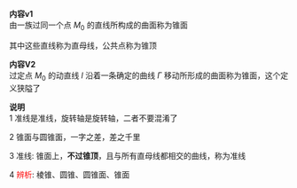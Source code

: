 **内容v1**  
由一族过同一个点 $M_0$ 的直线所构成的曲面称为锥面  
  
其中这些直线称为直母线，公共点称为锥顶  
  
**内容V2**  
过定点 $M_0$ 的动直线 $l$ 沿着一条确定的曲线 $\Gamma$ 移动所形成的曲面称为锥面，这个定义狭隘了  
  
**说明**  
1 准线是准线，旋转轴是旋转轴，二者不要混淆了  
  
2 锥面与圆锥面，一字之差，差之千里  
  
3 准线: 锥面上，**不过锥顶**，且与所有直母线都相交的曲线，称为准线  
  
4 <font color=red>辨析</font>: 棱锥、圆锥、圆锥面、锥面  
